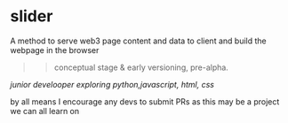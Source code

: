 # slider
>>
A method to serve web3 page content and data to client and build the webpage in the browser 
>> conceptual stage & early versioning, pre-alpha.


*junior develooper exploring python,javascript, html, css* 
>
by all means I encourage any devs to submit PRs as this may be a project we can all learn on


